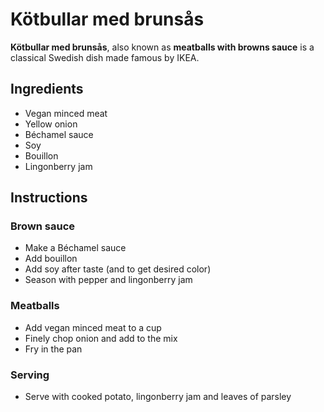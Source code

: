 # Kötbullar med brunsås

**Kötbullar med brunsås**, also known as **meatballs with browns sauce** is a
classical Swedish dish made famous by IKEA.

## Ingredients

- Vegan minced meat
- Yellow onion
- Béchamel sauce
- Soy
- Bouillon
- Lingonberry jam

## Instructions

### Brown sauce

- Make a Béchamel sauce
- Add bouillon
- Add soy after taste (and to get desired color)
- Season with pepper and lingonberry jam

### Meatballs

- Add vegan minced meat to a cup
- Finely chop onion and add to the mix
- Fry in the pan

### Serving

- Serve with cooked potato, lingonberry jam and leaves of parsley
